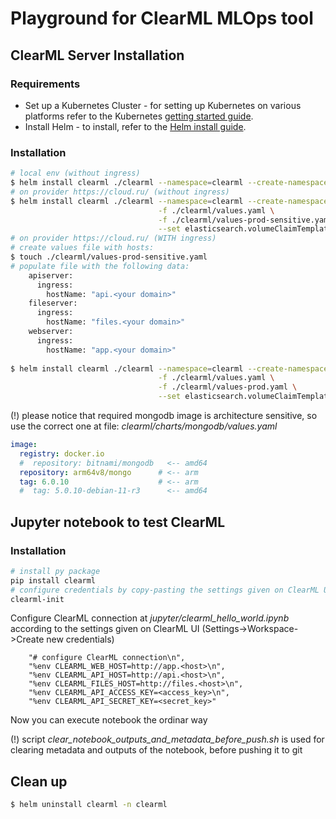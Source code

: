 # Playground for ClearML MLOps tool

## ClearML Server Installation

### Requirements

* Set up a Kubernetes Cluster - for setting up Kubernetes on various platforms refer to the Kubernetes [getting started guide](http://kubernetes.io/docs/getting-started-guides/).
* Install Helm - to install, refer to the [Helm install guide](https://github.com/helm/helm#install).

### Installation

```bash
# local env (without ingress)
$ helm install clearml ./clearml --namespace=clearml --create-namespace -f ./clearml/values.yaml
# on provider https://cloud.ru/ (without ingress)
$ helm install clearml ./clearml --namespace=clearml --create-namespace \
                                 -f ./clearml/values.yaml \
                                 -f ./clearml/values-prod-sensitive.yaml \
                                 --set elasticsearch.volumeClaimTemplate.storageClassName="csi-sbercloud-nd"
# on provider https://cloud.ru/ (WITH ingress)
# create values file with hosts:
$ touch ./clearml/values-prod-sensitive.yaml
# populate file with the following data:
    apiserver:
      ingress:
        hostName: "api.<your domain>"
    fileserver:
      ingress:
        hostName: "files.<your domain>"
    webserver:
      ingress:
        hostName: "app.<your domain>"
     
$ helm install clearml ./clearml --namespace=clearml --create-namespace \
                                 -f ./clearml/values.yaml \
                                 -f ./clearml/values-prod.yaml \
                                 --set elasticsearch.volumeClaimTemplate.storageClassName="csi-sbercloud-nd"
```

(!) please notice that required mongodb image is architecture sensitive, so use the correct one at file: _clearml/charts/mongodb/values.yaml_
```yaml
image:
  registry: docker.io
  #  repository: bitnami/mongodb   <-- amd64
  repository: arm64v8/mongo      # <-- arm
  tag: 6.0.10                    # <-- arm
  #  tag: 5.0.10-debian-11-r3      <-- amd64
```

## Jupyter notebook to test ClearML

### Installation
```bash
# install py package
pip install clearml
# configure credentials by copy-pasting the settings given on ClearML UI (Settings->Workspace->Create new credentials)
clearml-init
```
Configure ClearML connection at _jupyter/clearml_hello_world.ipynb_ according to the settings given on ClearML UI (Settings->Workspace->Create new credentials)
```
    "# configure ClearML connection\n",
    "%env CLEARML_WEB_HOST=http://app.<host>\n",
    "%env CLEARML_API_HOST=http://api.<host>\n",
    "%env CLEARML_FILES_HOST=http://files.<host>\n",
    "%env CLEARML_API_ACCESS_KEY=<access_key>\n",
    "%env CLEARML_API_SECRET_KEY=<secret_key>"
```
Now you can execute notebook the ordinar way

(!) script _clear_notebook_outputs_and_metadata_before_push.sh_ is used for clearing metadata and outputs of the notebook, before pushing it to git

## Clean up

```bash
$ helm uninstall clearml -n clearml
```